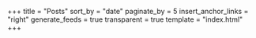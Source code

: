 +++
title = "Posts"
sort_by = "date"
paginate_by = 5
insert_anchor_links = "right"
generate_feeds = true
transparent = true
template = "index.html"
+++
